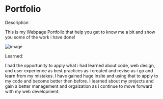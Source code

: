 # Portfolio

Description

This is my Webpage Portfoilo that help you get to know me a bit and show you some of the work i have done!

![image](https://user-images.githubusercontent.com/130384156/235050632-973b4746-18e9-40e3-b175-ea942487fcff.png)

Learned:

I had the opportunity to apply what i had learned about code, web design, and user experience as best practices as i created and revise as i go and learn from my mistakes.
I have gained huge insite and using that to apply to my code and become better then before. 
I learned about my projects and gain a better management and orgaization as i continue to move forward with my web development.
